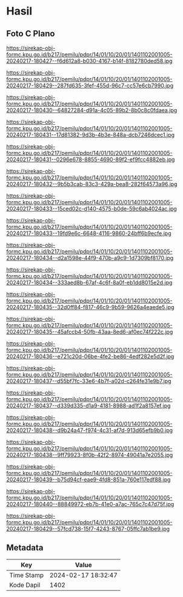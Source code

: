 # Hasil

## Foto C Plano

https://sirekap-obj-formc.kpu.go.id/b217/pemilu/pdpr/14/01/10/20/01/1401102001005-20240217-180427--f6d612a8-b030-4167-b14f-8182780ded58.jpg

https://sirekap-obj-formc.kpu.go.id/b217/pemilu/pdpr/14/01/10/20/01/1401102001005-20240217-180429--287fd635-3fef-455d-96c7-cc57e6cb7990.jpg

https://sirekap-obj-formc.kpu.go.id/b217/pemilu/pdpr/14/01/10/20/01/1401102001005-20240217-180430--64827284-d91a-4c05-89b2-8b0c8c0fdaea.jpg

https://sirekap-obj-formc.kpu.go.id/b217/pemilu/pdpr/14/01/10/20/01/1401102001005-20240217-180431--17d81382-9d3b-4b3e-848a-dcb7246dcec1.jpg

https://sirekap-obj-formc.kpu.go.id/b217/pemilu/pdpr/14/01/10/20/01/1401102001005-20240217-180431--0296e678-8855-4690-89f2-ef9fcc4882eb.jpg

https://sirekap-obj-formc.kpu.go.id/b217/pemilu/pdpr/14/01/10/20/01/1401102001005-20240217-180432--9b5b3cab-83c3-429a-bea8-282f64573a96.jpg

https://sirekap-obj-formc.kpu.go.id/b217/pemilu/pdpr/14/01/10/20/01/1401102001005-20240217-180433--15ced02c-d140-4575-b0de-59c6ab4024ac.jpg

https://sirekap-obj-formc.kpu.go.id/b217/pemilu/pdpr/14/01/10/20/01/1401102001005-20240217-180433--19fd9e6c-6648-4116-9860-24bff6b9ecfe.jpg

https://sirekap-obj-formc.kpu.go.id/b217/pemilu/pdpr/14/01/10/20/01/1401102001005-20240217-180434--d2a1598e-44f9-470b-a9c9-1d7309bf8170.jpg

https://sirekap-obj-formc.kpu.go.id/b217/pemilu/pdpr/14/01/10/20/01/1401102001005-20240217-180434--333aed8b-67af-4c6f-8a0f-eb1dd8015e2d.jpg

https://sirekap-obj-formc.kpu.go.id/b217/pemilu/pdpr/14/01/10/20/01/1401102001005-20240217-180435--32d0ff84-f817-46c9-9b59-9626a4eaede5.jpg

https://sirekap-obj-formc.kpu.go.id/b217/pemilu/pdpr/14/01/10/20/01/1401102001005-20240217-180435--45afccb4-50fb-43aa-8ed6-af0ec74f222c.jpg

https://sirekap-obj-formc.kpu.go.id/b217/pemilu/pdpr/14/01/10/20/01/1401102001005-20240217-180436--e721c20d-06be-4fe2-be86-4edf282e5d2f.jpg

https://sirekap-obj-formc.kpu.go.id/b217/pemilu/pdpr/14/01/10/20/01/1401102001005-20240217-180437--d55bf7fc-33e6-4b7f-a02d-c264fe31e9b7.jpg

https://sirekap-obj-formc.kpu.go.id/b217/pemilu/pdpr/14/01/10/20/01/1401102001005-20240217-180437--d339d335-d1a9-4181-8988-ad1f2a8157ef.jpg

https://sirekap-obj-formc.kpu.go.id/b217/pemilu/pdpr/14/01/10/20/01/1401102001005-20240217-180438--d9b24a47-f974-4c31-af7d-913d65efb9b0.jpg

https://sirekap-obj-formc.kpu.go.id/b217/pemilu/pdpr/14/01/10/20/01/1401102001005-20240217-180438--9ff79923-8f0b-42f2-8974-49041a7e2055.jpg

https://sirekap-obj-formc.kpu.go.id/b217/pemilu/pdpr/14/01/10/20/01/1401102001005-20240217-180439--b75d94cf-eae9-4fd8-851a-760e117edf88.jpg

https://sirekap-obj-formc.kpu.go.id/b217/pemilu/pdpr/14/01/10/20/01/1401102001005-20240217-180440--88849972-eb7b-41e0-a7ac-765c7c47d75f.jpg

https://sirekap-obj-formc.kpu.go.id/b217/pemilu/pdpr/14/01/10/20/01/1401102001005-20240217-180429--57fcd738-15f7-4243-8767-05ffc7ab1be9.jpg


## Metadata

| Key        | Value               |
| ---------- | ------------------- |
| Time Stamp | 2024-02-17 18:32:47 |
| Kode Dapil | 1402                |



